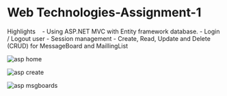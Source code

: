 # Web Technologies-Assignment-1

Highlights
    - Using ASP.NET MVC with Entity framework database.
    - Login / Logout user
    - Session management
    - Create, Read, Update and Delete (CRUD) for MessageBoard and MaillingList


![asp home](https://user-images.githubusercontent.com/25110154/37807589-a793c7be-2e1c-11e8-9372-4129686f3804.jpg)

![asp create](https://user-images.githubusercontent.com/25110154/37807593-ae13c47c-2e1c-11e8-842f-00e46d6bb563.jpg)

![asp msgboards](https://user-images.githubusercontent.com/25110154/37807556-7c63457e-2e1c-11e8-8d9f-39d6976da55c.jpg)
